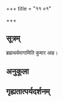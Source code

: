 +++
title = "११ ०१"

+++
## सूत्रम्
ब्रह्मचर्यमागामिति कुमार आह।
## अनुकूला

## गृह्यतात्पर्यदर्शनम्

